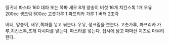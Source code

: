 링귀네 파스타 160
대파 또는 쪽파
새우 8개
양송이 버섯 16개
치킨스톡 1개
우유 200cc
생크림 500cc
고춧가루 1
파프리카 가루 1
버터 2조각

버터, 양송이, 새우,쪽파를 넣고 볶는다.
우유, 생크림을 붓는다.
고춧가루, 파프리카 가루,치킨스톡,조개 다시다를 넣는다.
파스타를 넣는다.
접시에 담고 파마산 치즈로 마무리한다.